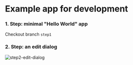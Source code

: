 # Example app for development

### 1. Step: minimal "Hello World" app
Checkout branch ```step1```

### 2. Step: an edit dialog
![step2-edit-dialog](https://user-images.githubusercontent.com/972180/68398527-2e6e3f80-0175-11ea-8eb0-81132ffc30f1.png)

